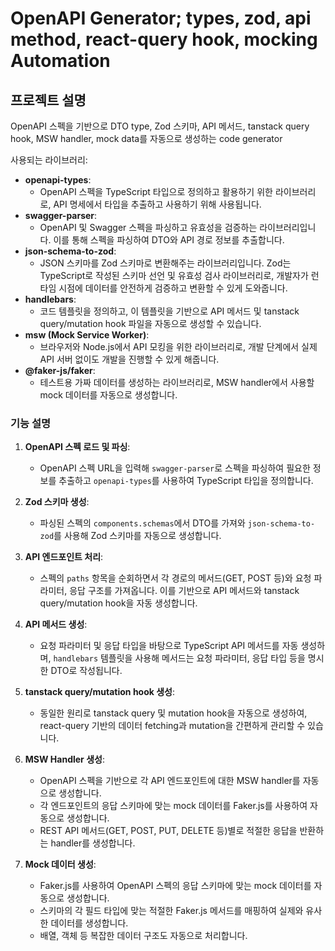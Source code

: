 # OpenAPI Generator; types, zod, api method, react-query hook, mocking Automation

## 프로젝트 설명

OpenAPI 스펙을 기반으로
DTO type, Zod 스키마, API 메서드, tanstack query hook, MSW handler, mock data를 자동으로 생성하는 code generator

사용되는 라이브러리:

- **openapi-types**:
  - OpenAPI 스펙을 TypeScript 타입으로 정의하고 활용하기 위한 라이브러리로, API 명세에서 타입을 추출하고 사용하기 위해 사용됩니다.
- **swagger-parser**:
  - OpenAPI 및 Swagger 스펙을 파싱하고 유효성을 검증하는 라이브러리입니다. 이를 통해 스펙을 파싱하여 DTO와 API 경로 정보를 추출합니다.
- **json-schema-to-zod**:
  - JSON 스키마를 Zod 스키마로 변환해주는 라이브러리입니다. Zod는 TypeScript로 작성된 스키마 선언 및 유효성 검사 라이브러리로, 개발자가 런타임 시점에 데이터를 안전하게 검증하고 변환할 수 있게 도와줍니다.
- **handlebars**:
  - 코드 템플릿을 정의하고, 이 템플릿을 기반으로 API 메서드 및 tanstack query/mutation hook 파일을 자동으로 생성할 수 있습니다.
- **msw (Mock Service Worker)**:
  - 브라우저와 Node.js에서 API 모킹을 위한 라이브러리로, 개발 단계에서 실제 API 서버 없이도 개발을 진행할 수 있게 해줍니다.
- **@faker-js/faker**:
  - 테스트용 가짜 데이터를 생성하는 라이브러리로, MSW handler에서 사용할 mock 데이터를 자동으로 생성합니다.

### 기능 설명

1. **OpenAPI 스펙 로드 및 파싱**:

   - OpenAPI 스펙 URL을 입력해 `swagger-parser`로 스펙을 파싱하여 필요한 정보를 추출하고 `openapi-types`를 사용하여 TypeScript 타입을 정의합니다.

2. **Zod 스키마 생성**:

   - 파싱된 스펙의 `components.schemas`에서 DTO를 가져와 `json-schema-to-zod`를 사용해 Zod 스키마를 자동으로 생성합니다.

3. **API 엔드포인트 처리**:

   - 스펙의 `paths` 항목을 순회하면서 각 경로의 메서드(GET, POST 등)와 요청 파라미터, 응답 구조를 가져옵니다. 이를 기반으로 API 메서드와 tanstack query/mutation hook을 자동 생성합니다.

4. **API 메서드 생성**:

   - 요청 파라미터 및 응답 타입을 바탕으로 TypeScript API 메서드를 자동 생성하며, `handlebars` 템플릿을 사용해 메서드는 요청 파라미터, 응답 타입 등을 명시한 DTO로 작성됩니다.

5. **tanstack query/mutation hook 생성**:

   - 동일한 원리로 tanstack query 및 mutation hook을 자동으로 생성하여, react-query 기반의 데이터 fetching과 mutation을 간편하게 관리할 수 있습니다.

6. **MSW Handler 생성**:

   - OpenAPI 스펙을 기반으로 각 API 엔드포인트에 대한 MSW handler를 자동으로 생성합니다.
   - 각 엔드포인트의 응답 스키마에 맞는 mock 데이터를 Faker.js를 사용하여 자동으로 생성합니다.
   - REST API 메서드(GET, POST, PUT, DELETE 등)별로 적절한 응답을 반환하는 handler를 생성합니다.

7. **Mock 데이터 생성**:
   - Faker.js를 사용하여 OpenAPI 스펙의 응답 스키마에 맞는 mock 데이터를 자동으로 생성합니다.
   - 스키마의 각 필드 타입에 맞는 적절한 Faker.js 메서드를 매핑하여 실제와 유사한 데이터를 생성합니다.
   - 배열, 객체 등 복잡한 데이터 구조도 자동으로 처리합니다.

